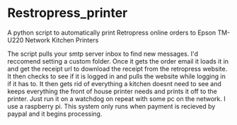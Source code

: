 # Restropress_printer
A python script to automatically print Retropress online orders to Epson TM-U220 Network Kitchen Printers

The script pulls your smtp server inbox to find new messages. 
I'd reccomend setting a custom folder. Once it gets the order email it loads it in and get the receipt url to download the receipt from the retropress website.
It then checks to see if it is logged in and pulls the website while logging in if it has to. 
It then gets rid of everything a kitchen doesnt need to see and keeps everything the front of house printer needs and prints it off to the printer.
Just run it on a watchdog on repeat with some pc on the network. I use a raspberry pi. 
This system only runs when payment is recieved by paypal and it begins processing.
